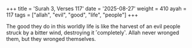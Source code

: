 +++
title = 'Surah 3, Verses 117'
date = '2025-08-27'
weight = 410
ayah = 117
tags = ["allah", "evil", "good", "life", "people"]
+++

The good they do in this worldly life is like the harvest of an evil people struck by a bitter wind, destroying it ˹completely˺. Allah never wronged them, but they wronged themselves.